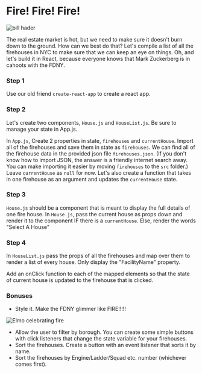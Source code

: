 # Fire! Fire! Fire!

![bill hader](https://media1.giphy.com/media/3orieLZelMyxenarwQ/giphy.gif)

The real estate market is hot, but we need to make sure it doesn't burn down to the ground. How can we best do that? Let's compile a list of all the firehouses in NYC to make sure that we can keep an eye on things. Oh, and let's build it in React, because everyone knows that Mark Zuckerberg is in cahoots with the FDNY.

### Step 1

Use our old friend `create-react-app` to create a react app.

### Step 2

Let's create two components, `House.js` and `HouseList.js`. Be sure to manage your state in App.js.

In `App.js`, Create 2 properties in state, `firehouses` and `currentHouse`. Import all of the firehouses and save them in state as `firehouses`. We can find all of the firehouse data in the provided json file `firehouses.json`. (If you don't know how to import JSON, the answer is a friendly internet search away. You can make importing it easier by moving `firehouses` to the `src` folder.) Leave `currentHouse` as `null` for now. Let's also create a function that takes in one firehouse as an argument and updates the `currentHouse` state.

### Step 3

`House.js` should be a component that is meant to display the full details of one fire house. In `House.js`, pass the current house as props down and render it to the component IF there is a `currentHouse`. Else, render the words "Select A House"

### Step 4

In `HouseList.js` pass the props of all the firehouses and map over them to render a list of every house. Only display the "FacilityName" property.

Add an onClick function to each of the mapped elements so that the state of current house is updated to the firehouse that is clicked.

### Bonuses

- Style it. Make the FDNY glimmer like FIRE!!!!!

![Elmo celebrating fire](https://i.giphy.com/media/v1.Y2lkPTc5MGI3NjExYjJoeWd2dzR1Ym55a3FqcXQ1aTAyMjVtaTUxYWk1OHJ4NWRsd3JuaCZlcD12MV9pbnRlcm5hbF9naWZfYnlfaWQmY3Q9Zw/yr7n0u3qzO9nG/giphy.gif)

- Allow the user to filter by borough. You can create some simple buttons with click listeners that change the state variable for your firehouses.
- Sort the firehouses. Create a button with an event listener that sorts it by name.
- Sort the firehouses by Engine/Ladder/Squad etc. number (whichever comes first).
